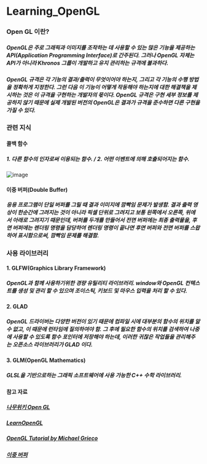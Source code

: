 # Learning_OpenGL

### Open GL 이란?

##### OpenGL은 주로 그래픽과 이미지를 조작하는 데 사용할 수 있는 많은 기능을 제공하는 API(Application Programming Interface)로 간주된다. 그러나 OpenGL 자체는 API가 아니라 Khronos 그룹이 개발하고 유지 관리하는 규격에 불과하다.

##### OpenGL 규격은 각 기능의 결과/출력이 무엇이어야 하는지, 그리고 각 기능의 수행 방법을 정확하게 지정한다. 그런 다음 이 기능이 어떻게 작동해야 하는지에 대한 해결책을 제시하는 것은 이 규격을 구현하는 개발자의 몫이다. OpenGL 규격은 구현 세부 정보를 제공하지 않기 때문에 실제 개발된 버전의 OpenGL은 결과가 규격을 준수하면 다른 구현을 가질 수 있다.

### 관련 지식

#### 콜백 함수
##### 1. 다른 함수의 인자로써 이용되는 함수. / 2. 어떤 이벤트에 의해 호출되어지는 함수.

![image](https://user-images.githubusercontent.com/52204522/107848926-de336200-6e3a-11eb-9ab2-c63a4358cec1.png)

#### 이중 버퍼(Double Buffer)
##### 응용 프로그램이 단일 버퍼를 그릴 때 결과 이미지에 깜빡임 문제가 발생함. 결과 출력 영상이 한순간에 그려지는 것이 아니라 픽셀 단위로 그려지고 보통 왼쪽에서 오른쪽, 위에서 아래로 그려지기 때문인데, 버퍼를 두개를 만들어서 전면 버퍼에는 최종 출력물을, 후면 버퍼에는 렌더링 명령을 담당하여 렌더링 명령이 끝나면 후면 버퍼와 전면 버퍼를 스왑하여 표시함으로써, 깜빡임 문제를 해결함.

### 사용 라이브러리

#### 1. GLFW(Graphics Library Framework)
##### OpenGL과 함께 사용하기위한 경량 유틸리티 라이브러리. window와 OpenGL 컨텍스트를 생성 및 관리 할 수 있으며 조이스틱, 키보드 및 마우스 입력을 처리 할 수 있다.

#### 2. GLAD
##### OpenGL 드라이버는 다양한 버전이 있기 때문에 컴파일 시에 대부분의 함수의 위치를 알 수 없고, 이 때문에 런타임에 질의하여야 함. 그 후에 필요한 함수의 위치를 검색하여 나중에 사용할 수 있도록 함수 포인터에 저장해야 하는데, 이러한 귀찮은 작업들을 관리해주는 오픈소스 라이브러리가 GLAD 이다.

#### 3. GLM(OpenGL Mathematics)
##### GLSL을 기반으로하는 그래픽 소프트웨어에 사용 가능한 C++ 수학 라이브러리.

#### 참고 자료

##### [나무위키 Open GL](https://namu.wiki/w/OpenGL)
##### [LearnOpenGL](https://learnopengl.com/Getting-started/OpenGL)
##### [OpenGL Tutorial by Michael Grieco](https://www.youtube.com/watch?v=_POT8K638VY&list=PLysLvOneEETPlOI_PI4mJnocqIpr2cSHS)

##### [이중 버퍼](https://satisfactoryplace.tistory.com/18)
